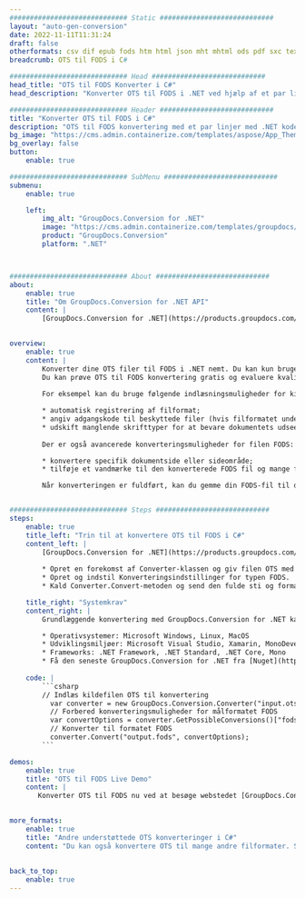 ```yaml
---
############################# Static ############################
layout: "auto-gen-conversion"
date: 2022-11-11T11:31:24
draft: false
otherformats: csv dif epub fods htm html json mht mhtml ods pdf sxc tex tsv xlam xls xlsb xlsm xlsx xlt xltm xltx xml xps
breadcrumb: OTS til FODS i C#

############################# Head ############################
head_title: "OTS til FODS Konverter i C#"
head_description: "Konverter OTS til FODS i .NET ved hjælp af et par linjer kode. Brug GroupDocs Document Conversion API til at konvertere over 160 filformater."

############################# Header ############################
title: "Konverter OTS til FODS i C#"
description: "OTS til FODS konvertering med et par linjer med .NET kode"
bg_image: "https://cms.admin.containerize.com/templates/aspose/App_Themes/V3/images/bg/header1.png"
bg_overlay: false
button:
    enable: true

############################# SubMenu ############################
submenu:
    enable: true

    left:
        img_alt: "GroupDocs.Conversion for .NET"
        image: "https://cms.admin.containerize.com/templates/groupdocs/images/product-logos/90x90-noborder/groupdocs-conversion-net.png"
        product: "GroupDocs.Conversion"
        platform: ".NET"



############################# About ############################
about:
    enable: true
    title: "Om GroupDocs.Conversion for .NET API"
    content: |
        [GroupDocs.Conversion for .NET](https://products.groupdocs.com/conversion/net/) kan bruges til at konvertere Microsoft Word, Excel, PowerPoint, PDF, Visio og andre formater. GroupDocs.Conversion er en selvstændig API, der er velegnet til back-end og interne systemer, hvor høj ydeevne er påkrævet. Det afhænger ikke af nogen software som Microsoft eller Open Office.
    

overview:
    enable: true
    content: |
        Konverter dine OTS filer til FODS i .NET nemt. Du kan kun bruge et par C# kodelinjer i enhver platform efter eget valg, såsom - Windows, Linux, macOS.
        Du kan prøve OTS til FODS konvertering gratis og evaluere kvaliteten af ​​konverteringsresultaterne. Sammen med simple filkonverteringsscenarier kan du prøve mere avancerede muligheder for at indlæse kilden OTS fil og for at gemme output FODS resultat. 
        
        For eksempel kan du bruge følgende indlæsningsmuligheder for kilden OTS:

        * automatisk registrering af filformat;
        * angiv adgangskode til beskyttede filer (hvis filformatet understøtter det);
        * udskift manglende skrifttyper for at bevare dokumentets udseende.
        
        Der er også avancerede konverteringsmuligheder for filen FODS:

        * konvertere specifik dokumentside eller sideområde;
        * tilføje et vandmærke til den konverterede FODS fil og mange flere.

        Når konverteringen er fuldført, kan du gemme din FODS-fil til den lokale filsti eller ethvert tredjepartslager som FTP, Amazon S3, Google Drive, Dropbox osv. Bemærk venligst - for at konvertere OTS til {{ TO}} er der ikke behov for yderligere software installeret - som MS Office, Open Office, Adobe Acrobat Reader osv.


############################# Steps ############################
steps:
    enable: true
    title_left: "Trin til at konvertere OTS til FODS i C#"
    content_left: |
        [GroupDocs.Conversion for .NET](https://products.groupdocs.com/conversion/net/) gør det nemt for udviklere at konvertere en OTS fil til FODS med et par linjer kode.
        
        * Opret en forekomst af Converter-klassen og giv filen OTS med den fulde sti
        * Opret og indstil Konverteringsindstillinger for typen FODS.
        * Kald Converter.Convert-metoden og send den fulde sti og format (FODS) som en parameter

    title_right: "Systemkrav"
    content_right: |
        Grundlæggende konvertering med GroupDocs.Conversion for .NET kan udføres med nogle få enkle trin. Vores API'er understøttes på alle større platforme og operativsystemer. Før du udfører koden nedenfor, skal du sørge for, at du har følgende forudsætninger installeret på dit system.

        * Operativsystemer: Microsoft Windows, Linux, MacOS
        * Udviklingsmiljøer: Microsoft Visual Studio, Xamarin, MonoDevelop
        * Frameworks: .NET Framework, .NET Standard, .NET Core, Mono
        * Få den seneste GroupDocs.Conversion for .NET fra [Nuget](https://www.nuget.org/packages/groupdocs.conversion)
         
    code: |
        ```csharp    
        // Indlæs kildefilen OTS til konvertering
          var converter = new GroupDocs.Conversion.Converter("input.ots");
          // Forbered konverteringsmuligheder for målformatet FODS
          var convertOptions = converter.GetPossibleConversions()["fods"].ConvertOptions;
          // Konverter til formatet FODS
          converter.Convert("output.fods", convertOptions);
        ```

demos:
    enable: true
    title: "OTS til FODS Live Demo"
    content: |
       Konverter OTS til FODS nu ved at besøge webstedet [GroupDocs.Conversion App](https://products.groupdocs.app/conversion/family). Online demo har følgende fordele
          

more_formats:
    enable: true
    title: "Andre understøttede OTS konverteringer i C#"
    content: "Du kan også konvertere OTS til mange andre filformater. Se venligst listen nedenfor."
       
       
back_to_top:
    enable: true
---
```

